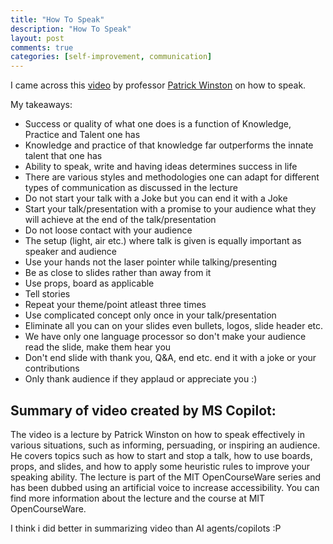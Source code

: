 ```yaml
---
title: "How To Speak"
description: "How To Speak"
layout: post
comments: true
categories: [self-improvement, communication]
---
```


I came across this [video](https://www.youtube.com/watch?v=Unzc731iCUY) by professor [Patrick Winston](https://en.wikipedia.org/wiki/Patrick_Winston) on how to speak.

My takeaways:
* Success or quality of what one does is a function of Knowledge, Practice and Talent one has
* Knowledge and practice of that knowledge far outperforms the innate talent that one has
* Ability to speak, write and having ideas determines success in life
* There are various styles and methodologies one can adapt for different types of communication as discussed in the lecture
* Do not start your talk with a Joke but you can end it with a Joke
* Start your talk/presentation with a promise to your audience what they will achieve at the end of the talk/presentation
* Do not loose contact with your audience 
* The setup (light, air etc.) where talk is given is equally important as speaker and audience
* Use your hands not the laser pointer while talking/presenting
* Be as close to slides rather than away from it
* Use props, board as applicable
* Tell stories
* Repeat your theme/point atleast three times
* Use complicated concept only once in your talk/presentation
* Eliminate all you can on your slides even bullets, logos, slide header etc.
* We have only one language processor so don't make your audience read the slide, make them hear you
* Don't end slide with thank you, Q&A, end etc. end it with a joke or your contributions
* Only thank audience if they applaud or appreciate you :) 


## Summary of video created by MS Copilot:

The video is a lecture by Patrick Winston on how to speak effectively in various situations, such as informing, persuading, or inspiring an audience. He covers topics such as how to start and stop a talk, how to use boards, props, and slides, and how to apply some heuristic rules to improve your speaking ability. The lecture is part of the MIT OpenCourseWare series and has been dubbed using an artificial voice to increase accessibility. You can find more information about the lecture and the course at MIT OpenCourseWare.

I think i did better in summarizing video than AI agents/copilots :P